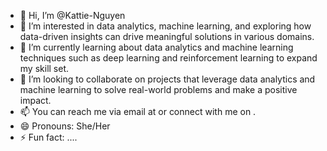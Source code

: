 - 👋 Hi, I’m @Kattie-Nguyen
- 👀 I’m interested in data analytics, machine learning, and exploring how data-driven insights can drive meaningful solutions in various domains.
- 🌱 I’m currently learning about data analytics and machine learning techniques such as deep learning and reinforcement learning to expand my skill set.
- 💞️ I’m looking to collaborate on projects that leverage data analytics and machine learning to solve real-world problems and make a positive impact.
- 📫 You can reach me via email at  or connect with me on .
- 😄 Pronouns: She/Her
- ⚡ Fun fact: ....

<!---
Kattie-Nguyen/Kattie-Nguyen is a ✨ special ✨ repository because its `README.md` (this file) appears on your GitHub profile.
You can click the Preview link to take a look at your changes.
--->

